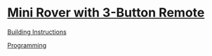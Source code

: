 # [Mini Rover with 3-Button Remote](http://nxtprograms.com/NXT2/mini_rover)

[Building Instructions](http://nxtprograms.com/NXT2/mini_rover/steps.html)

[Programming](http://nxtprograms.com/NXT2/mini_rover/steps.html#Program)

